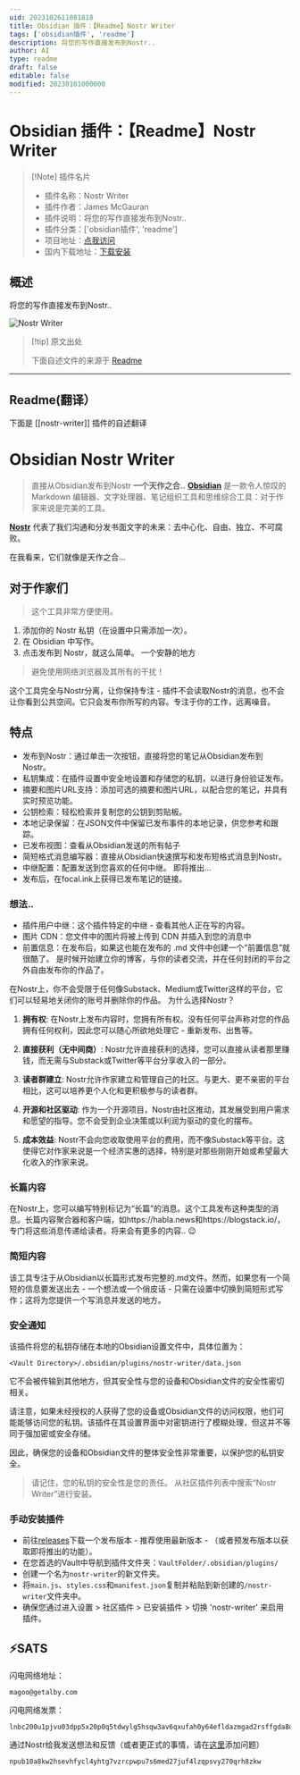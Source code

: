 ```yaml
---
uid: 2023102611081818
title: Obsidian 插件：【Readme】Nostr Writer
tags: ['obsidian插件', 'readme']
description: 将您的写作直接发布到Nostr..
author: AI
type: readme
draft: false
editable: false
modified: 20230101000000
---
```


# Obsidian 插件：【Readme】Nostr Writer

> [!Note] 插件名片
> - 插件名称：Nostr Writer
> - 插件作者：James McGauran
> - 插件说明：将您的写作直接发布到Nostr..
> - 插件分类：['obsidian插件', 'readme']
> - 项目地址：[点我访问](https://github.com/jamesmagoo/nostr-writer)
> - 国内下载地址：[下载安装](https://pkmer.cn/products/plugin/pluginMarket/?nostr-writer)

## 概述

将您的写作直接发布到Nostr..

![Nostr Writer](https://cdn.pkmer.cn/covers/nostr-writer.png!pkmer)

> [!tip] 原文出处
> 
>下面自述文件的来源于 [Readme](https://ghproxy.net/https://raw.githubusercontent.com/jamesmagoo/nostr-writer/master/README.md)
> 

---

## Readme(翻译）

下面是 [[nostr-writer]] 插件的自述翻译


# Obsidian Nostr Writer
> 直接从Obsidian发布到Nostr
**一个天作之合..**
[**Obsidian**](https://obsidian.md/) 是一款令人惊叹的 Markdown 编辑器、文字处理器、笔记组织工具和思维综合工具：对于作家来说是完美的工具。

[**Nostr**](https://nostr.com/) 代表了我们沟通和分发书面文字的未来：去中心化、自由、独立、不可腐败。

在我看来，它们就像是天作之合...
## 对于作家们
> 这个工具非常方便使用。
1. 添加你的 Nostr 私钥（在设置中只需添加一次）。
2. 在 Obsidian 中写作。
3. 点击发布到 Nostr，就这么简单。
一个安静的地方
> 避免使用网络浏览器及其所有的干扰！

这个工具完全与Nostr分离，让你保持专注 - 插件不会读取Nostr的消息，也不会让你看到公共空间。它只会发布你所写的内容。专注于你的工作，远离噪音。
## 特点
- 发布到Nostr：通过单击一次按钮，直接将您的笔记从Obsidian发布到Nostr。
- 私钥集成：在插件设置中安全地设置和存储您的私钥，以进行身份验证发布。
- 摘要和图片URL支持：添加可选的摘要和图片URL，以配合您的笔记，并具有实时预览功能。
- 公钥检索：轻松检索并复制您的公钥到剪贴板。
- 本地记录保留：在JSON文件中保留已发布事件的本地记录，供您参考和跟踪。
- 已发布视图：查看从Obsidian发送的所有帖子
- 简短格式消息编写器：直接从Obsidian快速撰写和发布短格式消息到Nostr。
- 中继配置：配置发送到您喜欢的任何中继。
即将推出...
- 发布后，在focal.ink上获得已发布笔记的链接。
### 想法..
- 插件用户中继：这个插件特定的中继 - 查看其他人正在写的内容。
- 图片 CDN：您文件中的图片将被上传到 CDN 并插入到您的消息中
- 前置信息：在发布后，如果这也能在发布的 .md 文件中创建一个“前置信息”就很酷了。
是时候开始建立你的博客，与你的读者交流，并在任何封闭的平台之外自由发布你的作品了。

在Nostr上，你不会受限于任何像Substack、Medium或Twitter这样的平台，它们可以轻易地关闭你的账号并删除你的作品。
为什么选择Nostr？
1. **拥有权**: 在Nostr上发布内容时，您拥有所有权。没有任何平台声称对您的作品拥有任何权利，因此您可以随心所欲地处理它 - 重新发布、出售等。

2. **直接获利（无中间商）**: Nostr允许直接获利的选择，您可以直接从读者那里赚钱，而无需与Substack或Twitter等平台分享收入的一部分。

3. **读者群建立**: Nostr允许作家建立和管理自己的社区。与更大、更不亲密的平台相比，这可以培养更个人化和更积极参与的读者群。

4. **开源和社区驱动**: 作为一个开源项目，Nostr由社区推动，其发展受到用户需求和愿望的指导。您不会受到企业决策或以利润为驱动的变化的摆布。

5. **成本效益**: Nostr不会向您收取使用平台的费用，而不像Substack等平台。这使得它对作家来说是一个经济实惠的选择，特别是对那些刚刚开始或希望最大化收入的作家来说。
### 长篇内容
在Nostr上，您可以编写特别标记为“长篇”的消息。这个工具发布这种类型的消息。长篇内容聚合器和客户端，如https://habla.news和https://blogstack.io/，专门将这些消息传递给读者。将来会有更多的内容.. 😉
### 简短内容
该工具专注于从Obsidian以长篇形式发布完整的.md文件。然而，如果您有一个简短的信息要发送出去 - 一个想法或一个俏皮话 - 只需在设置中切换到简短形式写作；这将为您提供一个写消息并发送的地方。
### 安全通知
该插件将您的私钥存储在本地的Obsidian设置文件中，具体位置为：
```
<Vault Directory>/.obsidian/plugins/nostr-writer/data.json
```

它不会被传输到其他地方，但其安全性与您的设备和Obsidian文件的安全性密切相关。

请注意，如果未经授权的人获得了您的设备或Obsidian文件的访问权限，他们可能能够访问您的私钥。该插件在其设置界面中对密钥进行了模糊处理，但这并不等同于强加密或安全存储。

因此，确保您的设备和Obsidian文件的整体安全性非常重要，以保护您的私钥安全。

> 请记住，您的私钥的安全性是您的责任。
从社区插件列表中搜索“Nostr Writer”进行安装。
### 手动安装插件
-   前往[releases](https://github.com/jamesmagoo/nostr-writer/releases)下载一个发布版本 - 推荐使用最新版本 - （或者预发布版本以获取即将推出的功能）。
-   在您首选的Vault中导航到插件文件夹：`VaultFolder/.obsidian/plugins/`
-   创建一个名为`nostr-writer`的新文件夹。
-   将`main.js`、`styles.css`和`manifest.json`复制并粘贴到新创建的`/nostr-writer`文件夹中。
-   确保您通过进入设置 > 社区插件 > 已安装插件 > 切换 'nostr-writer' 来启用插件。
## ⚡️SATS
闪电网络地址：
```
magoo@getalby.com
```

闪电网络发票：
```
lnbc200u1pjvu03dpp5x20p0q5tdwylg5hsqw3av6qxufah0y64efldazmgad2rsffgda8qdpdfehhxarjypthy6t5v4ezqnmzwd5kg6tpdcs9qmr4va5kucqzzsxqyz5vqsp5w55p4tzawyfz5fasflmsvdfnnappd6hqnw9p7y2p0nl974f0mtkq9qyyssqq6gvpnvvuftqsdqyxzn9wrre3qfkpefzz6kqwssa3pz8l9mzczyq4u7qdc09jpatw9ekln9gh47vxrvx6zg6vlsqw7pq4a7kvj4ku4qpdrflwj
```
通过Nostr给我发送想法和反馈（或者更正式的事情，请在[这里](https://github.com/jamesmagoo/nostr-writer/issues)添加问题）
```
npub10a8kw2hsevhfycl4yhtg7vzrcpwpu7s6med27juf4lzqpsvy270qrh8zkw
```
</br>
<div align="center">



<!--  -->

</div>



